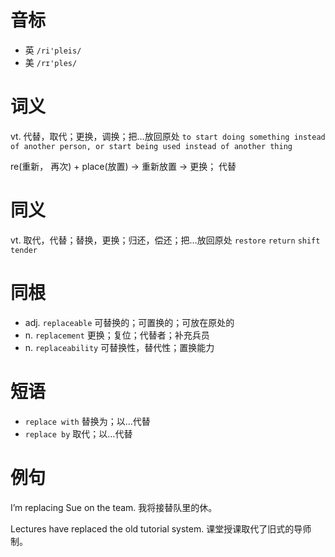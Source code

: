 # 音标

- 英 `/ri'pleis/`
- 美 `/rɪ'ples/`

# 词义

vt. 代替，取代；更换，调换；把…放回原处
`to start doing something instead of another person, or start being used instead of another thing`



re(重新， 再次) + place(放置) → 重新放置 → 更换； 代替

# 同义

vt. 取代，代替；替换，更换；归还，偿还；把…放回原处
`restore` `return` `shift` `tender`

# 同根

- adj. `replaceable` 可替换的；可置换的；可放在原处的
- n. `replacement` 更换；复位；代替者；补充兵员
- n. `replaceability` 可替换性，替代性；置换能力

# 短语

- `replace with` 替换为；以…代替
- `replace by` 取代；以…代替

# 例句

I’m replacing Sue on the team.
我将接替队里的休。

Lectures have replaced the old tutorial system.
课堂授课取代了旧式的导师制。


